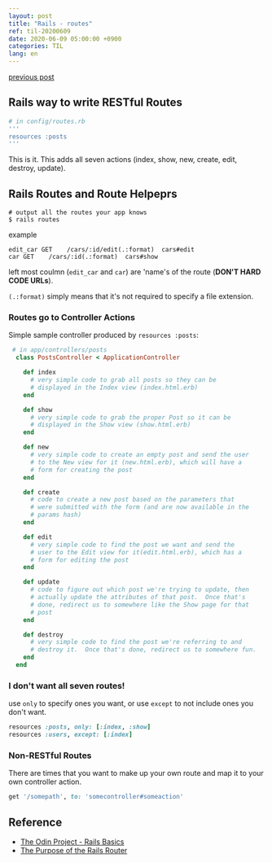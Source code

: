 ```yaml
---
layout: post
title: "Rails - routes"
ref: til-20200609
date: 2020-06-09 05:00:00 +0900
categories: TIL
lang: en
---
```


[previous post](./20200605)
## Rails way to write RESTful Routes

```rb
# in config/routes.rb
'''
resources :posts
'''
```
This is it.  This adds all seven actions (index, show, new, create, edit, destroy, update).

<div class="divider"></div>

## Rails Routes and Route Helpeprs
```
# output all the routes your app knows
$ rails routes
```
example
```
edit_car GET    /cars/:id/edit(.:format)  cars#edit
car GET    /cars/:id(.:format)  cars#show
```

left most coulmn (`edit_car` and `car`) are 'name's of the route (**DON'T HARD CODE URLs**).

`(.:format)` simply means that it's not required to specify a file extension.

### Routes go to Controller Actions

Simple sample controller produced by `resources :posts`:

```rb
 # in app/controllers/posts
  class PostsController < ApplicationController

    def index
      # very simple code to grab all posts so they can be
      # displayed in the Index view (index.html.erb)
    end

    def show
      # very simple code to grab the proper Post so it can be
      # displayed in the Show view (show.html.erb)
    end

    def new
      # very simple code to create an empty post and send the user
      # to the New view for it (new.html.erb), which will have a
      # form for creating the post
    end

    def create
      # code to create a new post based on the parameters that
      # were submitted with the form (and are now available in the
      # params hash)
    end

    def edit
      # very simple code to find the post we want and send the
      # user to the Edit view for it(edit.html.erb), which has a
      # form for editing the post
    end

    def update
      # code to figure out which post we're trying to update, then
      # actually update the attributes of that post.  Once that's
      # done, redirect us to somewhere like the Show page for that
      # post
    end

    def destroy
      # very simple code to find the post we're referring to and
      # destroy it.  Once that's done, redirect us to somewhere fun.
    end
  end
```

### I don't want all seven routes!

use `only` to specify ones you want, or use `except` to not include ones you don't want.

```rb
resources :posts, only: [:index, :show]
resources :users, except: [:index]
```

### Non-RESTful Routes
There are times that you want to make up your own route and map it to your own controller action.

```rb
get '/somepath', to: 'somecontroller#someaction'
```

<div class="divider"></div>

## Reference
- [The Odin Project - Rails Basics](https://www.theodinproject.com/lessons/a-railsy-web-refresher)
- [The Purpose of the Rails Router](https://guides.rubyonrails.org/routing.html#generating-paths-and-urls-from-code)
